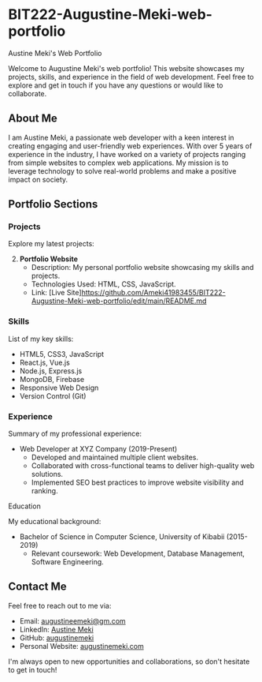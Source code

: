 # BIT222-Augustine-Meki-web-portfolio
Austine Meki's Web Portfolio

Welcome to Augustine Meki's web portfolio! This website showcases my projects, skills, and experience in the field of web development. Feel free to explore and get in touch if you have any questions or would like to collaborate.

## About Me

I am Austine Meki, a passionate web developer with a keen interest in creating engaging and user-friendly web experiences. With over 5 years of experience in the industry, I have worked on a variety of projects ranging from simple websites to complex web applications. My mission is to leverage technology to solve real-world problems and make a positive impact on society.

## Portfolio Sections

### Projects

Explore my latest projects:

2. **Portfolio Website**
   - Description: My personal portfolio website showcasing my skills and projects.
   - Technologies Used: HTML, CSS, JavaScript.
   - Link: [Live Site]https://github.com/Ameki41983455/BIT222-Augustine-Meki-web-portfolio/edit/main/README.md


### Skills

List of my key skills:

- HTML5, CSS3, JavaScript
- React.js, Vue.js
- Node.js, Express.js
- MongoDB, Firebase
- Responsive Web Design
- Version Control (Git)

### Experience

Summary of my professional experience:

- Web Developer at XYZ Company (2019-Present)
  - Developed and maintained multiple client websites.
  - Collaborated with cross-functional teams to deliver high-quality web solutions.
  - Implemented SEO best practices to improve website visibility and ranking.

Education

My educational background:

- Bachelor of Science in Computer Science, University of Kibabii (2015-2019)
  - Relevant coursework: Web Development, Database Management, Software Engineering.

## Contact Me

Feel free to reach out to me via:

- Email: augustineemeki@gm.com
- LinkedIn: [Austine Meki](https://www.linkedin.com/in/austinemeki)
- GitHub: [augustinemeki](https://github.com/austinemeki)
- Personal Website: [augustinemeki.com](https://austinemeki.com)

I'm always open to new opportunities and collaborations, so don't hesitate to get in touch!
